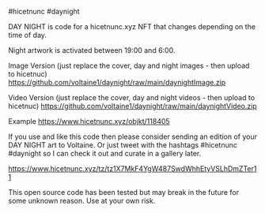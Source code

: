 #hicetnunc #daynight

DAY NIGHT is code for a hicetnunc.xyz NFT that changes depending on the time of day.

Night artwork is activated between 19:00 and 6:00.

Image Version (just replace the cover, day and night images - then upload to hicetnuc)
https://github.com/voltaine1/daynight/raw/main/daynightImage.zip

Video Version (just replace the cover, day and night videos - then upload to hicetnuc)
https://github.com/voltaine1/daynight/raw/main/daynightVideo.zip

Example
https://www.hicetnunc.xyz/objkt/118405

If you use and like this code then please consider sending an edition of your DAY NIGHT art to Voltaine.  Or just tweet with the hashtags #hicetnunc #daynight so I can check it out and curate in a gallery later.

https://www.hicetnunc.xyz/tz/tz1X7MkF4YgW487SwdWhhEtyVSLhDmZTer11

This open source code has been tested but may break in the future for some unknown reason. Use at your own risk.